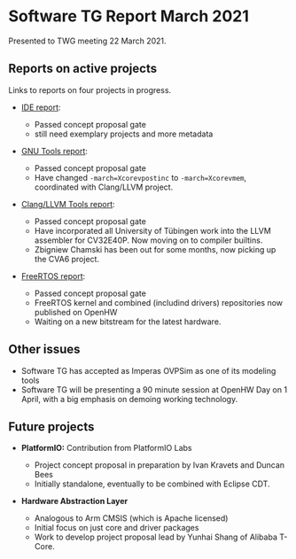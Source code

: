 # Software TG Report March 2021

Presented to TWG meeting 22 March 2021.

## Reports on active projects

Links to reports on four projects in progress.

* [IDE report](https://github.com/openhwgroup/core-v-sw/blob/master/projects/ide/2021/monthly-report-2021-03-08.md):

  * Passed concept proposal gate
  * still need exemplary projects and more metadata

* [GNU Tools report](https://github.com/openhwgroup/core-v-sw/blob/master/projects/gnu-tools/2021/monthly-report-2021-03-08.md):

  * Passed concept proposal gate
  * Have changed `-march=Xcorevpostinc` to `-march=Xcorevmem`, coordinated with Clang/LLVM project.

* [Clang/LLVM Tools report](https://github.com/openhwgroup/core-v-sw/blob/master/projects/clang-llvm/2021/monthly-report-2021-03-08.md):

  * Passed concept proposal gate
  * Have incorporated all University of Tübingen work into the LLVM assembler for CV32E40P. Now moving on to compiler builtins.
  * Zbigniew Chamski has been out for some months, now picking up the CVA6 project.

* [FreeRTOS report](https://github.com/openhwgroup/core-v-sw/blob/master/projects/freertos/2021/monthly-report-08-march-21.md):

  * Passed concept proposal gate
  * FreeRTOS kernel and combined (includind drivers) repositories now published on OpenHW
  * Waiting on a new bitstream for the latest hardware.

## Other issues

* Software TG has accepted as Imperas OVPSim as one of its modeling tools
* Software TG will be presenting a 90 minute session at OpenHW Day on 1 April, with a big emphasis on demoing working technology.

## Future projects

* **PlatformIO:** Contribution from PlatformIO Labs

  * Project concept proposal in preparation by Ivan Kravets and Duncan Bees
  * Initially standalone, eventually to be combined with Eclipse CDT.

* **Hardware Abstraction Layer**

  * Analogous to Arm CMSIS (which is Apache licensed)
  * Initial focus on just core and driver packages
  * Work to develop project proposal lead by Yunhai Shang of Alibaba T-Core.
